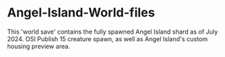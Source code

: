 # Angel-Island-World-files
This 'world save' contains the fully spawned Angel Island shard as of July 2024. OSI Publish 15 creature spawn, as well as Angel Island's custom housing preview area.
